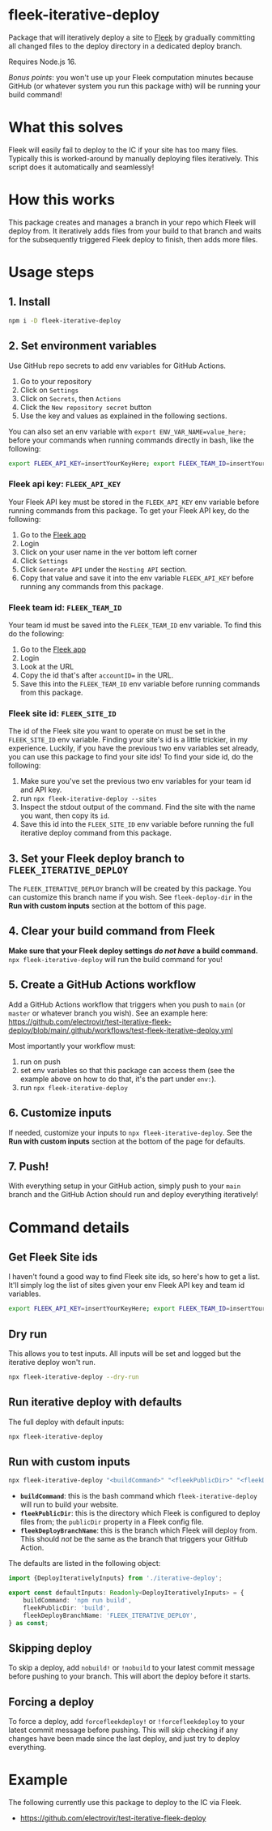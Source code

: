 # fleek-iterative-deploy

Package that will iteratively deploy a site to [Fleek](https://fleek.co) by gradually committing all changed files to the deploy directory in a dedicated deploy branch.

Requires Node.js 16.

_Bonus points_: you won't use up your Fleek computation minutes because GitHub (or whatever system you run this package with) will be running your build command!

# What this solves

Fleek will easily fail to deploy to the IC if your site has too many files. Typically this is worked-around by manually deploying files iteratively. This script does it automatically and seamlessly!

# How this works

This package creates and manages a branch in your repo which Fleek will deploy from. It iteratively adds files from your build to that branch and waits for the subsequently triggered Fleek deploy to finish, then adds more files.

# Usage steps

## 1. Install

```bash
npm i -D fleek-iterative-deploy
```

## 2. Set environment variables

Use GitHub repo secrets to add env variables for GitHub Actions.

1. Go to your repository
2. Click on `Settings`
3. Click on `Secrets`, then `Actions`
4. Click the `New repository secret` button
5. Use the key and values as explained in the following sections.

You can also set an env variable with `export ENV_VAR_NAME=value_here;` before your commands when running commands directly in bash, like the following:

```bash
export FLEEK_API_KEY=insertYourKeyHere; export FLEEK_TEAM_ID=insertYourTeamIdHere; npx fleek-iterative-deploy --sites
```

### Fleek api key: `FLEEK_API_KEY`

Your Fleek API key must be stored in the `FLEEK_API_KEY` env variable before running commands from this package. To get your Fleek API key, do the following:

1. Go to the [Fleek app](https://app.fleek.co)
2. Login
3. Click on your user name in the ver bottom left corner
4. Click `Settings`
5. Click `Generate API` under the `Hosting API` section.
6. Copy that value and save it into the env variable `FLEEK_API_KEY` before running any commands from this package.

### Fleek team id: `FLEEK_TEAM_ID`

Your team id must be saved into the `FLEEK_TEAM_ID` env variable. To find this do the following:

1. Go to the [Fleek app](https://app.fleek.co)
2. Login
3. Look at the URL
4. Copy the id that's after `accountID=` in the URL.
5. Save this into the `FLEEK_TEAM_ID` env variable before running commands from this package.

### Fleek site id: `FLEEK_SITE_ID`

The id of the Fleek site you want to operate on must be set in the `FLEEK_SITE_ID` env variable. Finding your site's id is a little trickier, in my experience. Luckily, if you have the previous two env variables set already, you can use this package to find your site ids! To find your side id, do the following:

1. Make sure you've set the previous two env variables for your team id and API key.
2. run `npx fleek-iterative-deploy --sites`
3. Inspect the stdout output of the command. Find the site with the name you want, then copy its `id`.
4. Save this id into the `FLEEK_SITE_ID` env variable before running the full iterative deploy command from this package.

## 3. Set your Fleek deploy branch to `FLEEK_ITERATIVE_DEPLOY`

The `FLEEK_ITERATIVE_DEPLOY` branch will be created by this package. You can customize this branch name if you wish. See `fleek-deploy-dir` in the **Run with custom inputs** section at the bottom of this page.

## 4. Clear your build command from Fleek

**Make sure that your Fleek deploy settings _do not have_ a build command.** `npx fleek-iterative-deploy` will run the build command for you!

## 5. Create a GitHub Actions workflow

Add a GitHub Actions workflow that triggers when you push to `main` (or `master` or whatever branch you wish). See an example here: https://github.com/electrovir/test-iterative-fleek-deploy/blob/main/.github/workflows/test-fleek-iterative-deploy.yml

Most importantly your workflow must:

1. run on push
2. set env variables so that this package can access them (see the example above on how to do that, it's the part under `env:`).
3. run `npx fleek-iterative-deploy`

## 6. Customize inputs

If needed, customize your inputs to `npx fleek-iterative-deploy`. See the **Run with custom inputs** section at the bottom of the page for defaults.

## 7. Push!

With everything setup in your GitHub action, simply push to your `main` branch and the GitHub Action should run and deploy everything iteratively!

# Command details

## Get Fleek Site ids

I haven't found a good way to find Fleek site ids, so here's how to get a list. It'll simply log the list of sites given your env Fleek API key and team id variables.

```bash
export FLEEK_API_KEY=insertYourKeyHere; export FLEEK_TEAM_ID=insertYourTeamIdHere; npx fleek-iterative-deploy --sites
```

## Dry run

This allows you to test inputs. All inputs will be set and logged but the iterative deploy won't run.

```bash
npx fleek-iterative-deploy --dry-run
```

## Run iterative deploy with defaults

The full deploy with default inputs:

```bash
npx fleek-iterative-deploy
```

## Run with custom inputs

```bash
npx fleek-iterative-deploy "<buildCommand>" "<fleekPublicDir>" "<fleekDeployBranchName>"
```

-   **`buildCommand`**: this is the bash command which `fleek-iterative-deploy` will run to build your website.
-   **`fleekPublicDir`**: this is the directory which Fleek is configured to deploy files from; the `publicDir` property in a Fleek config file.
-   **`fleekDeployBranchName`**: this is the branch which Fleek will deploy from. This should _not_ be the same as the branch that triggers your GitHub Action.

The defaults are listed in the following object:

<!-- example-link: src/cli-default-inputs.ts -->

```TypeScript
import {DeployIterativelyInputs} from './iterative-deploy';

export const defaultInputs: Readonly<DeployIterativelyInputs> = {
    buildCommand: 'npm run build',
    fleekPublicDir: 'build',
    fleekDeployBranchName: 'FLEEK_ITERATIVE_DEPLOY',
} as const;
```

## Skipping deploy

To skip a deploy, add `nobuild!` or `!nobuild` to your latest commit message before pushing to your branch. This will abort the deploy before it starts.

## Forcing a deploy

To force a deploy, add `forcefleekdeploy!` or `!forcefleekdeploy` to your latest commit message before pushing. This will skip checking if any changes have been made since the last deploy, and just try to deploy everything.

# Example

The following currently use this package to deploy to the IC via Fleek.

-   https://github.com/electrovir/test-iterative-fleek-deploy
